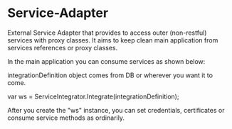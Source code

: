 # Service-Adapter
External Service Adapter that provides to access outer (non-restful) services with proxy classes. It aims to keep clean main application from services references or proxy classes. 

In the main application you can consume services as shown below:


integrationDefinition object comes from DB or wherever you want it to come.

var ws = ServiceIntegrator<ServiceClientFromProxyClass>.Integrate(integrationDefinition);

After you create the "ws" instance, you can set credentials, certificates or consume service methods as ordinarily.

